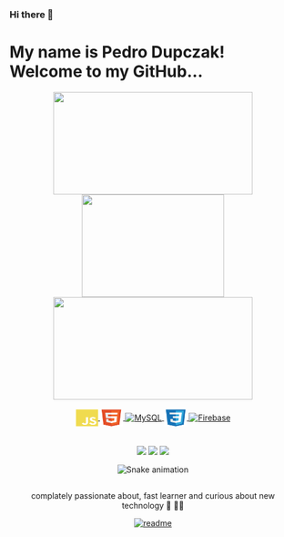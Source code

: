 ### Hi there 👋

<h1>My name is Pedro Dupczak! Welcome to my GitHub...</h1>

<div  align="center">
  <a href="https://github.com/Pedrodupczak">
  <img height="180em" width="350" align="center" src="https://github-readme-stats.vercel.app/api?username=Pedrodupczak&show_icons=true&theme=react&include_all_commits=true&count_private=true"/>
  <img height="180em" width="250" align="center" src="https://github-readme-stats.vercel.app/api/top-langs/?username=Pedrodupczak&theme=react" />
  <img height="180em" width="350" align="center" src="https://github-readme-streak-stats.herokuapp.com/?user=Pedrodupczak&theme=react" />
</div>

<div  align="center">  
  <div style="display: inline_block"><br>
  <img align="center" alt="Rafa-Js" height="30" width="40" src="https://raw.githubusercontent.com/devicons/devicon/master/icons/javascript/javascript-plain.svg">
  <img align="center" alt="HTML" height="30" width="40" src="https://raw.githubusercontent.com/devicons/devicon/master/icons/html5/html5-original.svg">
  <img align="center" alt="MySQL" height="30" width="40" src="https://cdn.jsdelivr.net/gh/devicons/devicon/icons/mysql/mysql-original.svg">
  <img align="center" alt="CSS" height="30" width="40" src="https://raw.githubusercontent.com/devicons/devicon/master/icons/css3/css3-original.svg">
  <img align="center" alt="Firebase" height="30" width="40" src="https://cdn.jsdelivr.net/gh/devicons/devicon/icons/firebase/firebase-plain.svg"> 
    
</div>

<div  align="center"> 
    <div style="display: inline_block"><br>
    <br><a href="https://www.instagram.com/Pedro_icb/" target="_blank"><img src="https://img.shields.io/badge/-Instagram-%23E4405F?style=for-the-badge&logo=instagram&logoColor=black" target="_blank"></a>
    <a href="https://www.linkedin.com/in/pedro-dupczak/" target="_blank"><img src="https://img.shields.io/badge/LinkedIn-0077B5?style=for-the-badge&logo=linkedin&logoColor=white" target="_blank"></a> 
    <a href="" target="_blank"><img src="https://img.shields.io/badge/website-000000?style=for-the-badge&logo=About.me&logoColor=whitee" target="_blank"></a> 
</div>
 
  ![Snake animation](https://github.com/Pedrodupczak/Pedrodupczak/blob/output/github-contribution-grid-snake.svg)
 
  ## 
  

complately passionate about, fast learner and curious about new technology 🤖 🧑‍💻 </h1> 


 

[![readme](https://github-readme-stats.vercel.app/api/pin/?username=Pedrodupczak&repo=Pedrodupczak&theme=react)](https://github.com/Pedrodupczak/Pedrodupczak)
